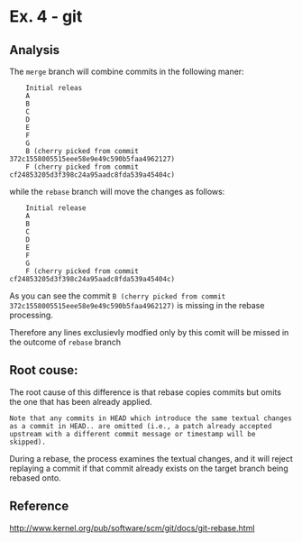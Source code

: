 # Ex. 4 - git

## Analysis

The `merge` branch will combine commits in the following maner: 

```
    Initial releas 
    A 
    B 
    C 
    D 
    E 
    F 
    G 
    B (cherry picked from commit 372c1558005515eee58e9e49c590b5faa4962127) 
    F (cherry picked from commit cf24853205d3f398c24a95aadc8fda539a45404c) 
```

while the `rebase` branch will move the changes as follows:

```
    Initial release 
    A 
    B 
    C 
    D 
    E 
    F 
    G 
    F (cherry picked from commit cf24853205d3f398c24a95aadc8fda539a45404c) 
```

As you can see the commit `B (cherry picked from commit 372c1558005515eee58e9e49c590b5faa4962127)` is missing in the rebase processing. 

Therefore any lines exclusievly modfied only by this comit will be missed in the outcome of `rebase` branch

## Root couse:

The root cause of this difference is that rebase copies commits but omits the one that has been already applied.

`
Note that any commits in HEAD which introduce the same textual changes as a commit in HEAD.. are omitted (i.e., a patch already accepted upstream with a different commit message or timestamp will be skipped).
`

During a rebase, the process examines the textual changes, and it will reject replaying a commit if that commit already exists on the target branch being rebased onto.

## Reference
http://www.kernel.org/pub/software/scm/git/docs/git-rebase.html
